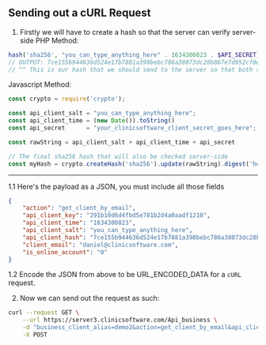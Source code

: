 
## Sending out a cURL Request

1. Firstly we will have to create a hash so that the server can verify server-side
PHP Method:
```php
hash('sha256', "you_can_type_anything_here" . 1634300823 . $API_SECRET))
// OUTPUT: 7ce155b944636d524e17b7881a398bebc786a38073dc28b867e7d952cf0ebb46
// ^^ This is our hash that we should send to the server so that both sides can verify^^
```
Javascript Method:
```js
const crypto = require('crypto');

const api_client_salt = "you_can_type_anything_here";
const api_client_time = (new Date()).toString()
const api_secret      = "your_clinicsoftware_client_secret_goes_here"; // This is the most important

const rawString = api_client_salt + api_client_time + api_secret

// The final sha256 hash that will also be checked server-side
const myHash = crypto.createHash('sha256').update(rawString).digest('hex');
```
---
1.1 Here's the payload as a JSON, you must include all those fields
```json
{
    "action": "get_client_by_email",
    "api_client_key": "291b10d6d4fbd5e781b2d4a0aadf1210",
    "api_client_time": "1634300823",
    "api_client_salt": "you_can_type_anything_here",
    "api_client_hash": "7ce155b944636d524e17b7881a398bebc786a38073dc28b867e7d952cf0ebb46",
    "client_email": "daniel@clinicsoftware.com",
    "is_online_account": "0"
}
```

1.2 Encode the JSON from above to be URL_ENCODED_DATA for a `cURL` request.

2. Now we can send out the request as such:
```bash
curl --request GET \
    --url https://server3.clinicsoftware.com/Api_business \
    -d "business_client_alias=demo2&action=get_client_by_email&api_client_hash=7ce155b944636d524e17b7881a398bebc786a38073dc28b867e7d952cf0ebb46&api_client_key=291b10d6d4fbd5e781b2d4a0aadf1210&api_client_salt=you_can_type_anything_here&api_client_time=1634300823&client_email=daniel%40clinicsoftware.com&is_online_account=0" \
    -X POST
```
